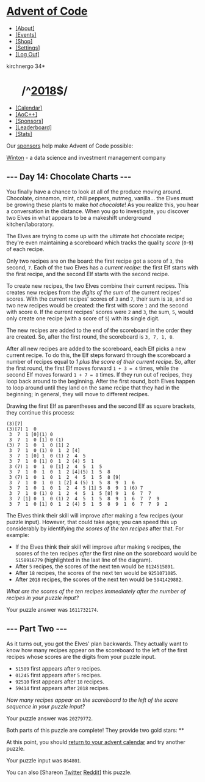 # [Advent of Code](/)

  - [\[About\]](/2018/about)
  - [\[Events\]](/2018/events)
  - [\[Shop\]](https://teespring.com/adventofcode)
  - [\[Settings\]](/2018/settings)
  - [\[Log Out\]](/2018/auth/logout)

kirchnergo 34\*

#       /^[2018](/2018)$/

  - [\[Calendar\]](/2018)
  - [\[AoC++\]](/2018/support)
  - [\[Sponsors\]](/2018/sponsors)
  - [\[Leaderboard\]](/2018/leaderboard)
  - [\[Stats\]](/2018/stats)

Our [sponsors](/2018/sponsors) help make Advent of Code possible:

[Winton](https://www.winton.com/) - a data science and investment
management company

## \--- Day 14: Chocolate Charts ---

You finally have a chance to look at all of the produce moving around.
Chocolate, cinnamon, mint, chili peppers, nutmeg, vanilla... the Elves
must be growing these plants to make *hot chocolate*\! As you realize
this, you hear a conversation in the distance. When you go to
investigate, you discover two Elves in what appears to be a makeshift
underground kitchen/laboratory.

The Elves are trying to come up with the ultimate hot chocolate recipe;
they're even maintaining a scoreboard which tracks the quality *score*
(`0`-`9`) of each recipe.

Only two recipes are on the board: the first recipe got a score of `3`,
the second, `7`. Each of the two Elves has a *current recipe*: the first
Elf starts with the first recipe, and the second Elf starts with the
second recipe.

To create new recipes, the two Elves combine their current recipes. This
creates new recipes from the *digits of the sum* of the current recipes'
scores. With the current recipes' scores of `3` and `7`, their sum is
`10`, and so two new recipes would be created: the first with score `1`
and the second with score `0`. If the current recipes' scores were `2`
and `3`, the sum, `5`, would only create one recipe (with a score of
`5`) with its single digit.

The new recipes are added to the end of the scoreboard in the order they
are created. So, after the first round, the scoreboard is `3, 7, 1, 0`.

After all new recipes are added to the scoreboard, each Elf picks a new
current recipe. To do this, the Elf steps forward through the scoreboard
a number of recipes equal to *1 plus the score of their current recipe*.
So, after the first round, the first Elf moves forward `1 + 3 = 4`
times, while the second Elf moves forward `1 + 7 = 8` times. If they run
out of recipes, they loop back around to the beginning. After the first
round, both Elves happen to loop around until they land on the same
recipe that they had in the beginning; in general, they will move to
different recipes.

Drawing the first Elf as parentheses and the second Elf as square
brackets, they continue this process:

    (3)[7]
    (3)[7] 1  0 
     3  7  1 [0](1) 0 
     3  7  1  0 [1] 0 (1)
    (3) 7  1  0  1  0 [1] 2 
     3  7  1  0 (1) 0  1  2 [4]
     3  7  1 [0] 1  0 (1) 2  4  5 
     3  7  1  0 [1] 0  1  2 (4) 5  1 
     3 (7) 1  0  1  0 [1] 2  4  5  1  5 
     3  7  1  0  1  0  1  2 [4](5) 1  5  8 
     3 (7) 1  0  1  0  1  2  4  5  1  5  8 [9]
     3  7  1  0  1  0  1 [2] 4 (5) 1  5  8  9  1  6 
     3  7  1  0  1  0  1  2  4  5 [1] 5  8  9  1 (6) 7 
     3  7  1  0 (1) 0  1  2  4  5  1  5 [8] 9  1  6  7  7 
     3  7 [1] 0  1  0 (1) 2  4  5  1  5  8  9  1  6  7  7  9 
     3  7  1  0 [1] 0  1  2 (4) 5  1  5  8  9  1  6  7  7  9  2 

The Elves think their skill will improve after making a few recipes
(your puzzle input). However, that could take ages; you can speed this
up considerably by identifying *the scores of the ten recipes* after
that. For example:

  - If the Elves think their skill will improve after making `9`
    recipes, the scores of the ten recipes *after* the first nine on the
    scoreboard would be `5158916779` (highlighted in the last line of
    the diagram).
  - After `5` recipes, the scores of the next ten would be `0124515891`.
  - After `18` recipes, the scores of the next ten would be
    `9251071085`.
  - After `2018` recipes, the scores of the next ten would be
    `5941429882`.

*What are the scores of the ten recipes immediately after the number of
recipes in your puzzle input?*

Your puzzle answer was `1611732174`.

## \--- Part Two ---

As it turns out, you got the Elves' plan backwards. They actually want
to know how many recipes appear on the scoreboard to the left of the
first recipes whose scores are the digits from your puzzle input.

  - `51589` first appears after `9` recipes.
  - `01245` first appears after `5` recipes.
  - `92510` first appears after `18` recipes.
  - `59414` first appears after `2018` recipes.

*How many recipes appear on the scoreboard to the left of the score
sequence in your puzzle input?*

Your puzzle answer was `20279772`.

Both parts of this puzzle are complete\! They provide two gold stars:
\*\*

At this point, you should [return to your advent calendar](/2018) and
try another puzzle.

Your puzzle input was `864801`.

You can also \[Shareon
[Twitter](https://twitter.com/intent/tweet?text=I%27ve+completed+%22Chocolate+Charts%22+%2D+Day+14+%2D+Advent+of+Code+2018&url=https%3A%2F%2Fadventofcode%2Ecom%2F2018%2Fday%2F14&related=ericwastl&hashtags=AdventOfCode)
[Reddit](http://www.reddit.com/submit?url=https%3A%2F%2Fadventofcode%2Ecom%2F2018%2Fday%2F14&title=I%27ve+completed+%22Chocolate+Charts%22+%2D+Day+14+%2D+Advent+of+Code+2018)\]
this puzzle.
